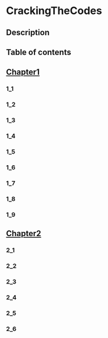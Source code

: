 # CrackingTheCodes
## Description

## Table of contents
## [Chapter1](./CrackingTheCodes/Chapter1)
### 1_1
### 1_2
### 1_3
### 1_4
### 1_5
### 1_6
### 1_7
### 1_8
### 1_9
## [Chapter2](./CrackingTheCodes/Chapter2)
### 2_1
### 2_2
### 2_3
### 2_4
### 2_5
### 2_6